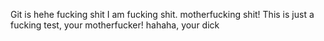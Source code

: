 Git is hehe fucking shit
I am fucking shit.
motherfucking shit!
This is just a fucking test, your motherfucker!
hahaha, your dick
